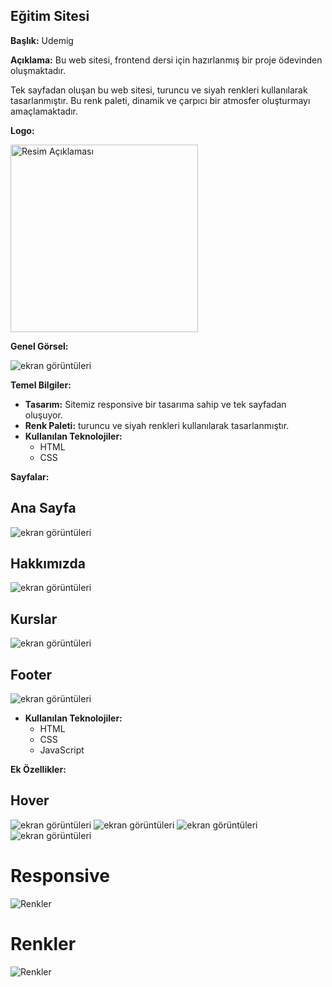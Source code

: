 ## Eğitim Sitesi

**Başlık:** Udemig

**Açıklama:** Bu web sitesi, frontend dersi için hazırlanmış bir proje ödevinden oluşmaktadır.

Tek sayfadan oluşan bu web sitesi, turuncu ve siyah renkleri kullanılarak tasarlanmıştır. Bu renk paleti, dinamik ve çarpıcı bir atmosfer oluşturmayı amaçlamaktadır.


**Logo:**

<p align="left">
    <img src="img/header-logo.png" alt="Resim Açıklaması" width="300">
</p>



**Genel Görsel:**

![ekran görüntüleri](img/gif-1.gif)

**Temel Bilgiler:**

* **Tasarım:** Sitemiz responsive bir tasarıma sahip ve tek sayfadan oluşuyor.
* **Renk Paleti:** turuncu ve siyah renkleri kullanılarak tasarlanmıştır.
* **Kullanılan Teknolojiler:**
    * HTML
    * CSS

**Sayfalar:**

## Ana Sayfa
![ekran görüntüleri](img/Screenshot_1.png)
## Hakkımızda
![ekran görüntüleri](img/Screenshot_2.png)
## Kurslar
![ekran görüntüleri](img/Screenshot_3.png)
## Footer
![ekran görüntüleri](img/Screenshot_4.png)


* **Kullanılan Teknolojiler:**
    * HTML
    * CSS
    * JavaScript

**Ek Özellikler:**

## Hover
 ![ekran görüntüleri](img/gif-2.gif)
 ![ekran görüntüleri](img/gif-3.gif)
 ![ekran görüntüleri](img/gif-4.gif)
 ![ekran görüntüleri](img/gif-5.gif)

# Responsive
 ![Renkler](img/responsive.png)

# Renkler

![Renkler](img/color.png)

